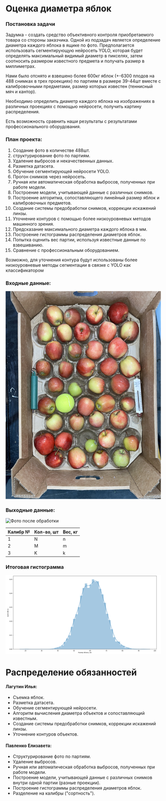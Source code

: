 # Оценка диаметра яблок
### Постановка задачи
Задумка - создать средство объективного контроля приобретаемого товара со стороны заказчика. 
Одной из подзадач является определение диаметра каждого яблока в ящике по фото. Предполагается использовать сегментирующую нейросеть YOLO, которая будет определять максимальный видимый диаметр в пикселях, затем соотносить размером известного предмета и получать размер в миллиметрах. 

Нами было отснято и взвешено более 600кг яблок (+-6300 плодов на 488 снимках в трех проекциях) по партиям в размере 39-44шт вместе с калибровочными предметами, размер которых известен (теннисный мяч и кантор).

Необходимо определить диаметр каждого яблока на изображениях в различных проекциях с помощью нейросети, получить картину распределения. 

Есть возможность сравнить наши результаты с результатами  профессионального оборудования.

### План проекта:
1. Создание фото в количестве 488шт.
2. структурирование фото по партиям.
3. Удаление выбросов и некачественных данных.
4. Разметка датасета.
5. Обучение сегментирующей нейросети YOLO.
6. Прогон снимков через нейросеть.
7. Ручная или автоматическая обработка выбросов, полученных при работе модели.
8. Построение модели, учитывающей данные с различных снимков.
9. Построение алгоритма, сопоставляющего линейный размер яблок и калибровочных предметов.
10. Создание системы предобработки снимков, коррекции искажений линзы.
11. Уточнение контуров с помощью более низкоуровневых методов машинного зрения.
12. Предсказание максимального диаметра каждого яблока в мм.
13. Построение гистограммы распределения диаметров яблок.
14. Попытка оценить вес партии, используя известные данные по взвешиванию.
15. Сравнение с профессиональным оборудованием.

Возможно, для уточнения контура будут использованы более низкоуровневые методы сегментации в связке с YOLO как классификатором

### Входные данные:
![Фото до обработки](/Media/IMG_4470.jpg)

### Выходные данные:
![Фото после обработки](/Media/IMG_4470_diameter.jpg)

| Калибр № | Кол-во, шт | Вес, кг |
| -------- | ---------- | ------- |
| 1        | N          | n       |
| 2        | M          | m       |
| 3        | K          | k       |

### Итоговая гистограмма
![Гистограмма](/Media/hist.png)

# Распределение обязанностей
#### Лагутин Илья:
- Съемка яблок.
- Разметка датасета.
- Обучение сегментирующей нейросети.
- Алгоритм вычисления диаметра объектов и сопоставляющий известным.
- Создание системы предобработки снимков, коррекции искажений линзы.
- Уточнение контуров объектов.

#### Павленко Елизавета:
- Структурирование фото по партиям.
- Удаление выбросов.
- Ручная или автоматическая обработка выбросов, полученных при работе модели.
- Построение модели, учитывающей данные с различных снимков внутри одной партии (разные проекции).
- Построение гистограммы распределения диаметров яблок.
- Разделение на калибры ("сортность").



